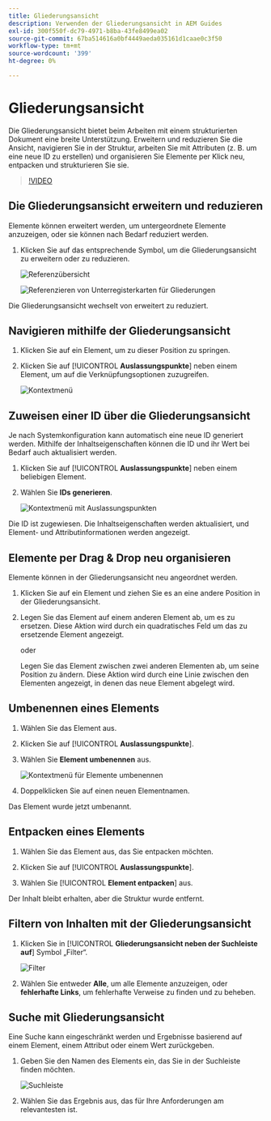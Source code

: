 ```yaml
---
title: Gliederungsansicht
description: Verwenden der Gliederungsansicht in AEM Guides
exl-id: 300f550f-dc79-4971-b8ba-43fe8499ea02
source-git-commit: 67ba514616a0bf4449aeda035161d1caae0c3f50
workflow-type: tm+mt
source-wordcount: '399'
ht-degree: 0%

---
```


# Gliederungsansicht

Die Gliederungsansicht bietet beim Arbeiten mit einem strukturierten Dokument eine breite Unterstützung. Erweitern und reduzieren Sie die Ansicht, navigieren Sie in der Struktur, arbeiten Sie mit Attributen (z. B. um eine neue ID zu erstellen) und organisieren Sie Elemente per Klick neu, entpacken und strukturieren Sie sie.

>[!VIDEO](https://video.tv.adobe.com/v/342767?quality=12&learn=on)

## Die Gliederungsansicht erweitern und reduzieren

Elemente können erweitert werden, um untergeordnete Elemente anzuzeigen, oder sie können nach Bedarf reduziert werden.

1. Klicken Sie auf das entsprechende Symbol, um die Gliederungsansicht zu erweitern oder zu reduzieren.

   ![Referenzübersicht](images/lesson-6/outline-collapsed-before.png)

   ![Referenzieren von Unterregisterkarten für Gliederungen](images/lesson-6/outline-expanded-after.png)

Die Gliederungsansicht wechselt von erweitert zu reduziert.

## Navigieren mithilfe der Gliederungsansicht

1. Klicken Sie auf ein Element, um zu dieser Position zu springen.

1. Klicken Sie auf [!UICONTROL **Auslassungspunkte**] neben einem Element, um auf die Verknüpfungsoptionen zuzugreifen.

   ![Kontextmenü](images/lesson-6/shortcut-options.png)

## Zuweisen einer ID über die Gliederungsansicht

Je nach Systemkonfiguration kann automatisch eine neue ID generiert werden. Mithilfe der Inhaltseigenschaften können die ID und ihr Wert bei Bedarf auch aktualisiert werden.

1. Klicken Sie auf [!UICONTROL **Auslassungspunkte**] neben einem beliebigen Element.

1. Wählen Sie **IDs generieren**.

   ![Kontextmenü mit Auslassungspunkten](images/lesson-6/ellipsis-popup.png)

Die ID ist zugewiesen. Die Inhaltseigenschaften werden aktualisiert, und Element- und Attributinformationen werden angezeigt.

## Elemente per Drag &amp; Drop neu organisieren

Elemente können in der Gliederungsansicht neu angeordnet werden.

1. Klicken Sie auf ein Element und ziehen Sie es an eine andere Position in der Gliederungsansicht.

1. Legen Sie das Element auf einem anderen Element ab, um es zu ersetzen. Diese Aktion wird durch ein quadratisches Feld um das zu ersetzende Element angezeigt.

   oder

   Legen Sie das Element zwischen zwei anderen Elementen ab, um seine Position zu ändern. Diese Aktion wird durch eine Linie zwischen den Elementen angezeigt, in denen das neue Element abgelegt wird.

## Umbenennen eines Elements

1. Wählen Sie das Element aus.

1. Klicken Sie auf [!UICONTROL **Auslassungspunkte**].

1. Wählen Sie **Element umbenennen** aus.

   ![Kontextmenü für Elemente umbenennen](images/lesson-6/rename-before.png)

1. Doppelklicken Sie auf einen neuen Elementnamen.

Das Element wurde jetzt umbenannt.

## Entpacken eines Elements

1. Wählen Sie das Element aus, das Sie entpacken möchten.

1. Klicken Sie auf [!UICONTROL **Auslassungspunkte**].

1. Wählen Sie [!UICONTROL **Element entpacken**] aus.

Der Inhalt bleibt erhalten, aber die Struktur wurde entfernt.

## Filtern von Inhalten mit der Gliederungsansicht

1. Klicken Sie in [!UICONTROL **Gliederungsansicht neben der Suchleiste auf**] Symbol „Filter“.

   ![Filter](images/lesson-6/filter-icon.png)

1. Wählen Sie entweder **Alle**, um alle Elemente anzuzeigen, oder **fehlerhafte Links**, um fehlerhafte Verweise zu finden und zu beheben.

## Suche mit Gliederungsansicht

Eine Suche kann eingeschränkt werden und Ergebnisse basierend auf einem Element, einem Attribut oder einem Wert zurückgeben.

1. Geben Sie den Namen des Elements ein, das Sie in der Suchleiste finden möchten.

   ![Suchleiste](images/lesson-6/search-bar.png)

1. Wählen Sie das Ergebnis aus, das für Ihre Anforderungen am relevantesten ist.
